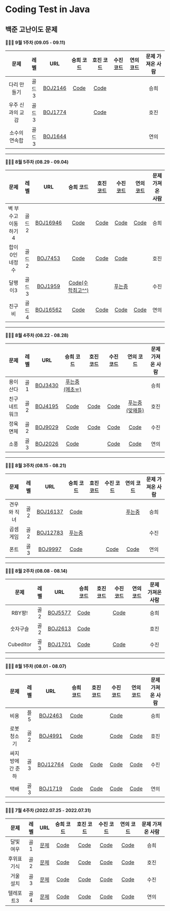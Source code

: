 # Coding Test in Java



## 백준 고난이도 문제

<summary><strong> 👩🏻‍💻 9월 1주차 (09.05 - 09.11) </summary></strong>

|      문제      | 레벨 |                           URL                            | 승희 코드 | 호진 코드 |  수진 코드 | 연의 코드 |문제 가져온 사람 |
| :------------: | :--: | :------------------------------------------------------: |:--:|:--:|  :--:|:--:|  :--:|
|다리 만들기|골드3|[BOJ2146](https://www.acmicpc.net/problem/2146) |[Code](https://github.com/junghojin/Algorithm-Study-2022-2/blob/main/%EC%9D%B4%EC%8A%B9%ED%9D%AC/0911/%EB%8B%A4%EB%A6%AC%EB%A7%8C%EB%93%A4%EA%B8%B0.java) |[Code](정호진/Main_2146.java) | |  |승희|
|우주 신과의 교감|골드3|[BOJ1774](https://www.acmicpc.net/problem/1774) | |[Code](https://github.com/junghojin/Algorithm-Study-2022-2/blob/e364a6b374cc3e153f9f8b6c397628f3ed251e6e/%EC%A0%95%ED%98%B8%EC%A7%84/Main_1774.java) |  ||호진|
|소수의 연속합|골드3|[BOJ1644](https://www.acmicpc.net/problem/1644) | | | ||연의|

---

<summary><strong> 👩🏻‍💻 8월 5주차 (08.29 - 09.04) </summary></strong>

|      문제      | 레벨 |                           URL                            | 승희 코드 | 호진 코드 |  수진 코드 | 연의 코드 |문제 가져온 사람 |
| :------------: | :--: | :------------------------------------------------------: |:--:|:--:|  :--:|:--:|  :--:|
|벽 부수고 이동하기4|골드2|[BOJ16946](https://www.acmicpc.net/problem/16946) |[Code](https://github.com/junghojin/Algorithm-Study-2022-2/blob/main/%EC%9D%B4%EC%8A%B9%ED%9D%AC/0903/%EB%B2%BD%20%EB%B6%80%EC%88%98%EA%B3%A0%20%EC%9D%B4%EB%8F%99%ED%95%98%EA%B8%B04.java) |[Code](정호진/Main_16946.java) | [Code](https://github.com/junghojin/Algorithm-Study-2022-2/blob/main/%EA%B9%80%EC%88%98%EC%A7%84/8_5/BJ16946.java) |[Code](이연의/9월1주차/BJ_16946_벽부수고이동4.java)|승희|
|합이 0인 네정수|골드2|[BOJ7453](https://www.acmicpc.net/problem/7453) |[Code](https://github.com/junghojin/Algorithm-Study-2022-2/blob/main/%EC%9D%B4%EC%8A%B9%ED%9D%AC/0903/%ED%95%A9%EC%9D%B40%EC%9D%B8%EB%84%A4%EC%A0%95%EC%88%98.java) |[Code](정호진/Main_7453.java) | [Code](https://github.com/junghojin/Algorithm-Study-2022-2/blob/main/%EA%B9%80%EC%88%98%EC%A7%84/8_5/BJ7453.java) ||호진|
|달팽이3|골드3|[BOJ1959](https://www.acmicpc.net/problem/1959) |[Code(수학최고^^)](https://github.com/junghojin/Algorithm-Study-2022-2/blob/main/%EC%9D%B4%EC%8A%B9%ED%9D%AC/0903/%EB%8B%AC%ED%8C%BD%EC%9D%B43(%EB%A9%94%EC%B4%88%E3%85%82%E3%84%B7%E3%85%82%E3%84%B7).java) | |[푸는중](https://github.com/junghojin/Algorithm-Study-2022-2/blob/main/%EA%B9%80%EC%88%98%EC%A7%84/8_5/BJ1959.java)||수진|
|친구비|골드4|[BOJ16562](https://www.acmicpc.net/problem/16562) |[Code](https://github.com/junghojin/Algorithm-Study-2022-2/blob/main/%EC%9D%B4%EC%8A%B9%ED%9D%AC/0903/%EC%B9%9C%EA%B5%AC%EB%B9%84.java) |[Code](정호진/Main_16562.java) | [Code](https://github.com/junghojin/Algorithm-Study-2022-2/blob/main/%EA%B9%80%EC%88%98%EC%A7%84/8_5/BJ16562.java) |[Code](이연의/9월1주차/BJ_16562_친구비.java)|연의|

---

<summary><strong> 👩🏻‍💻 8월 4주차 (08.22 - 08.28) </summary></strong>

|      문제      | 레벨 |                           URL                            | 승희 코드 | 호진 코드 |  수진 코드 | 연의 코드 |문제 가져온 사람 |
| :------------: | :--: | :------------------------------------------------------: |:--:|:--:|  :--:|:--:|  :--:|
|용이 산다|골1|[BOJ3430](https://www.acmicpc.net/problem/3430) |[푸는중(메초ㅠ)](https://github.com/junghojin/Algorithm-Study-2022-2/blob/main/%EC%9D%B4%EC%8A%B9%ED%9D%AC/0828/%EC%9A%A9%EC%9D%B4%EC%82%B0%EB%8B%A4(%ED%91%B8%EB%8A%94%EC%A4%91-%3E%EB%A9%94%EC%B4%88).java) | ||  |승희|
|친구 네트워크|골2| [BOJ4195](https://www.acmicpc.net/problem/4195)|[Code](https://github.com/junghojin/Algorithm-Study-2022-2/blob/main/%EC%9D%B4%EC%8A%B9%ED%9D%AC/0828/%EC%B9%9C%EA%B5%AC%EB%84%A4%ED%8A%B8%EC%9B%8C%ED%81%AC.java) |[Code](정호진/Main_4195.java) |[Code](https://github.com/junghojin/Algorithm-Study-2022-2/blob/main/%EA%B9%80%EC%88%98%EC%A7%84/8_4/BJ4195.java) |[푸는중(맞왜틀)](https://github.com/junghojin/Algorithm-Study-2022-2/blob/main/%EC%9D%B4%EC%97%B0%EC%9D%98/8%EC%9B%944%EC%A3%BC%EC%B0%A8/BJ_4195_%EC%B9%9C%EA%B5%AC%EB%84%A4%ED%8A%B8%EC%9B%8C%ED%81%AC.java)|호진|
|정육면체|골2| [BOJ9029](https://www.acmicpc.net/problem/9029) |[Code](https://github.com/junghojin/Algorithm-Study-2022-2/blob/main/%EC%9D%B4%EC%8A%B9%ED%9D%AC/0828/%EC%A0%95%EC%9C%A1%EB%A9%B4%EC%B2%B4.java) |[Code](정호진/Main_9029.java) |[Code](https://github.com/junghojin/Algorithm-Study-2022-2/blob/main/%EA%B9%80%EC%88%98%EC%A7%84/8_4/BJ9029.java) |[Code](https://github.com/junghojin/Algorithm-Study-2022-2/blob/main/%EC%9D%B4%EC%97%B0%EC%9D%98/8%EC%9B%944%EC%A3%BC%EC%B0%A8/BJ_9029_%EC%A0%95%EC%9C%A1%EB%A9%B4%EC%B2%B4.java)|수진|
|소풍|골3|[BOJ2026](https://www.acmicpc.net/problem/2026) |[Code](https://github.com/junghojin/Algorithm-Study-2022-2/blob/main/%EC%9D%B4%EC%8A%B9%ED%9D%AC/0828/%EC%86%8C%ED%92%8D.java) | |[Code](https://github.com/junghojin/Algorithm-Study-2022-2/blob/main/%EA%B9%80%EC%88%98%EC%A7%84/8_4/BJ2026.java) | [Code](https://github.com/junghojin/Algorithm-Study-2022-2/blob/main/%EC%9D%B4%EC%97%B0%EC%9D%98/8%EC%9B%944%EC%A3%BC%EC%B0%A8/BJ_2026_%EC%86%8C%ED%92%8D.java) |연의|

---




<summary><strong> 👩🏻‍💻 8월 3주차 (08.15 - 08.21) </summary></strong>

|      문제      | 레벨 |                           URL                            | 승희 코드 | 호진 코드 |  수진 코드 | 연의 코드 |문제 가져온 사람 |
| :------------: | :--: | :------------------------------------------------------: |:--:|:--:|  :--:|:--:|  :--:|
|견우와 직녀|골2|[BOJ16137](https://www.acmicpc.net/problem/16137) |[Code](https://github.com/junghojin/Algorithm-Study-2022-2/blob/main/%EC%9D%B4%EC%8A%B9%ED%9D%AC/0807/%EA%B2%AC%EC%9A%B0%EC%99%80%EC%A7%81%EB%85%80.java) |  | | [푸는중](https://github.com/junghojin/Algorithm-Study-2022-2/blob/main/%EC%9D%B4%EC%97%B0%EC%9D%98/8%EC%9B%941%EC%A3%BC%EC%B0%A8/BJ_16137_%EA%B2%AC%EC%9A%B0%EC%99%80%EC%A7%81%EB%85%80.java) |승희|
|곱셈 게임|골2| [BOJ12783](https://www.acmicpc.net/problem/12783) |[푸는중](https://github.com/junghojin/Algorithm-Study-2022-2/blob/main/%EC%9D%B4%EC%8A%B9%ED%9D%AC/0807/%EA%B3%B1%EC%85%88%EA%B2%8C%EC%9E%84(%ED%91%B8%EB%8A%94%EC%A4%91).java) | | ||수진|
|폰트|골3|[BOJ9997](https://www.acmicpc.net/problem/9997)|[Code](https://github.com/junghojin/Algorithm-Study-2022-2/blob/main/%EC%9D%B4%EC%8A%B9%ED%9D%AC/0807/%ED%8F%B0%ED%8A%B8.java) |  | [Code](https://github.com/junghojin/Algorithm-Study-2022-2/blob/main/%EA%B9%80%EC%88%98%EC%A7%84/8_3/BJ9997.java) |[Code](https://github.com/junghojin/Algorithm-Study-2022-2/blob/main/%EC%9D%B4%EC%97%B0%EC%9D%98/8%EC%9B%941%EC%A3%BC%EC%B0%A8/BJ_9997_%ED%8F%B0%ED%8A%B8.java)|연의|

---

<summary><strong> 👩🏻‍💻 8월 2주차 (08.08 - 08.14) </summary></strong>

|      문제      | 레벨 |                           URL                            | 승희 코드 | 호진 코드 |  수진 코드 | 연의 코드 |문제 가져온 사람 |
| :------------: | :--: | :------------------------------------------------------: |:--:|:--:|  :--:|:--:|  :--:|
|RBY팡!|골2|[BOJ5577](https://www.acmicpc.net/problem/5577)|[Code](https://github.com/junghojin/Algorithm-Study-2022-2/blob/main/%EC%9D%B4%EC%8A%B9%ED%9D%AC/0731/RBY!%ED%8C%A1.java) | | [Code](https://github.com/junghojin/Algorithm-Study-2022-2/blob/main/%EA%B9%80%EC%88%98%EC%A7%84/8_2/BJ5577.java) | |승희|
|숫자구슬|골2|[BOJ2613](https://www.acmicpc.net/problem/2613) |[Code](https://github.com/junghojin/Algorithm-Study-2022-2/blob/main/%EC%9D%B4%EC%8A%B9%ED%9D%AC/0731/%EC%88%AB%EC%9E%90%EA%B5%AC%EC%8A%AC.java) | | | |호진|
|Cubeditor|골3|[BOJ1701](https://www.acmicpc.net/problem/1701)|[Code](https://github.com/junghojin/Algorithm-Study-2022-2/blob/main/%EC%9D%B4%EC%8A%B9%ED%9D%AC/0731/Cubeditor.java) | | [Code](https://github.com/junghojin/Algorithm-Study-2022-2/blob/main/%EA%B9%80%EC%88%98%EC%A7%84/8_2/BJ1701.java) | |수진|

---

<summary><strong> 👩🏻‍💻 8월 1주차 (08.01 - 08.07) </summary></strong>

|      문제      | 레벨 |                           URL                            | 승희 코드 | 호진 코드 |  수진 코드 | 연의 코드 |문제 가져온 사람 |
| :------------: | :--: | :------------------------------------------------------: |:--:|:--:|  :--:|:--:| :--:|
|비용|플5|[BOJ2463](https://www.acmicpc.net/problem/2463)|[Code](https://github.com/junghojin/Algorithm-Study-2022-2/blob/main/%EC%9D%B4%EC%8A%B9%ED%9D%AC/0724/%EB%B9%84%EC%9A%A9.java) | | [Code](https://github.com/junghojin/Algorithm-Study-2022-2/blob/main/%EA%B9%80%EC%88%98%EC%A7%84/8_1/BJ2463.java) | |승희|
|로봇 청소기|골2|[BOJ4991](https://www.acmicpc.net/problem/4991)|[Code](https://github.com/junghojin/Algorithm-Study-2022-2/blob/main/%EC%9D%B4%EC%8A%B9%ED%9D%AC/0724/%EB%A1%9C%EB%B4%87%20%EC%B2%AD%EC%86%8C%EA%B8%B0.java)  | | [Code](https://github.com/junghojin/Algorithm-Study-2022-2/blob/main/%EA%B9%80%EC%88%98%EC%A7%84/8_1/BJ4991.java) | [Code](https://github.com/junghojin/Algorithm-Study-2022-2/blob/main/%EC%9D%B4%EC%97%B0%EC%9D%98/7%EC%9B%943%EC%A3%BC%EC%B0%A8/BJ_4991_%EB%A1%9C%EB%B4%87%EC%B2%AD%EC%86%8C%EA%B8%B0.java) |호진|
|싸지방에 간 준하|골3|[BOJ12764](https://www.acmicpc.net/problem/12764)|[Code](https://github.com/junghojin/Algorithm-Study-2022-2/blob/main/%EC%9D%B4%EC%8A%B9%ED%9D%AC/0724/%EC%8B%B8%EC%A7%80%EB%B0%A9%EC%97%90%20%EA%B0%84%20%EC%A4%80%ED%95%98.java) |[Code](https://github.com/junghojin/Algorithm-Study-2022-2/blob/af2df835b786a345198850a84cb74d556e70f692/%EC%A0%95%ED%98%B8%EC%A7%84/Main_12764.java) | [Code](https://github.com/junghojin/Algorithm-Study-2022-2/blob/main/%EA%B9%80%EC%88%98%EC%A7%84/8_1/BJ12764.java) | [Code](https://github.com/junghojin/Algorithm-Study-2022-2/blob/main/%EC%9D%B4%EC%97%B0%EC%9D%98/7%EC%9B%943%EC%A3%BC%EC%B0%A8/BJ_12764_%EC%8B%B8%EC%A7%80%EB%B0%A9%EC%A4%80%ED%95%98.java) |수진|
|택배|골3|[BOJ1719](https://www.acmicpc.net/problem/1719)|[Code](https://github.com/junghojin/Algorithm-Study-2022-2/blob/main/%EC%9D%B4%EC%8A%B9%ED%9D%AC/0724/%ED%83%9D%EB%B0%B0.java)  |[Code](https://github.com/junghojin/Algorithm-Study-2022-2/blob/329d36043837b32e410d31ba1168e5036f599407/%EC%A0%95%ED%98%B8%EC%A7%84/Main_1719.java) | [Code](https://github.com/junghojin/Algorithm-Study-2022-2/blob/main/%EA%B9%80%EC%88%98%EC%A7%84/8_1/BJ1719.java) | [Code](https://github.com/junghojin/Algorithm-Study-2022-2/blob/main/%EC%9D%B4%EC%97%B0%EC%9D%98/7%EC%9B%943%EC%A3%BC%EC%B0%A8/BJ_1719_%ED%83%9D%EB%B0%B0.java) |연의|

---

<summary><strong> 👩🏻‍💻 7월 4주차 (2022.07.25 - 2022.07.31) </summary></strong>

|      문제      | 레벨 |                           URL                            | 승희 코드 | 호진 코드 |  수진 코드 | 연의 코드 |문제 가져온 사람 |
| :------------: | :--: | :------------------------------------------------------: |:--:|:--:|  :--:|:--:| :--:|
|달빛 여우|골1|[문제](https://www.acmicpc.net/problem/16118)|[Code](https://github.com/junghojin/Algorithm-Study-2022-2/blob/main/%EC%9D%B4%EC%8A%B9%ED%9D%AC/0717/%EB%8B%AC%EB%B9%9B%20%EC%97%AC%EC%9A%B0.java) |[Code](https://github.com/junghojin/Algorithm-Study-2022-2/blob/e76129e65a4d404ffee8aafe1753c14dde783459/%EC%A0%95%ED%98%B8%EC%A7%84/Main_16118.java) | [Code](https://github.com/junghojin/Algorithm-Study-2022-2/blob/main/%EA%B9%80%EC%88%98%EC%A7%84/7_4/BJ16118.java) | [Code](https://github.com/junghojin/Algorithm-Study-2022-2/blob/main/%EC%9D%B4%EC%97%B0%EC%9D%98/7%EC%9B%942%EC%A3%BC%EC%B0%A8/BJ_16118_%EB%8B%AC%EB%B9%9B%EC%97%AC%EC%9A%B0.java) |승희|
|후위표기식|골2|[문제](https://www.acmicpc.net/problem/1918)| [Code](https://github.com/junghojin/Algorithm-Study-2022-2/blob/main/%EC%9D%B4%EC%8A%B9%ED%9D%AC/0717/%ED%9B%84%EC%9C%84%20%ED%91%9C%EA%B8%B0%EC%8B%9D.java)| [Code](https://github.com/junghojin/Algorithm-Study-2022-2/blob/979db82435169b22b288517332c58770a3f9b5c3/%EC%A0%95%ED%98%B8%EC%A7%84/Main_2151.java)| [Code](https://github.com/junghojin/Algorithm-Study-2022-2/blob/main/%EA%B9%80%EC%88%98%EC%A7%84/7_4/BJ1918.java) | [Code](https://github.com/junghojin/Algorithm-Study-2022-2/blob/main/%EC%9D%B4%EC%97%B0%EC%9D%98/7%EC%9B%942%EC%A3%BC%EC%B0%A8/BJ_1918_%ED%9B%84%EC%9C%84%ED%91%9C%EA%B8%B0%EC%8B%9D.java) |호진|
|거울 설치|골3|[문제](https://www.acmicpc.net/problem/2151)|[Code](https://github.com/junghojin/Algorithm-Study-2022-2/blob/main/%EC%9D%B4%EC%8A%B9%ED%9D%AC/0717/%EA%B1%B0%EC%9A%B8%20%EC%84%A4%EC%B9%98.java) |[Code](https://github.com/junghojin/Algorithm-Study-2022-2/blob/979db82435169b22b288517332c58770a3f9b5c3/%EC%A0%95%ED%98%B8%EC%A7%84/Main_1918.java) | [Code](https://github.com/junghojin/Algorithm-Study-2022-2/blob/main/%EA%B9%80%EC%88%98%EC%A7%84/7_4/BJ2151.java) | [Code](https://github.com/junghojin/Algorithm-Study-2022-2/blob/main/%EC%9D%B4%EC%97%B0%EC%9D%98/7%EC%9B%942%EC%A3%BC%EC%B0%A8/BJ_2151_%EA%B1%B0%EC%9A%B8%EC%84%A4%EC%B9%98.java) | 수진 |
|텔레포트3|골4|[문제](https://www.acmicpc.net/problem/12908)|[Code](https://github.com/junghojin/Algorithm-Study-2022-2/blob/main/%EC%9D%B4%EC%8A%B9%ED%9D%AC/0717/%ED%85%94%EB%A0%88%ED%8F%AC%ED%8A%B83.java)  | [Code](https://github.com/junghojin/Algorithm-Study-2022-2/blob/4bae6499122f5e8674de8afdaa19d5005ddb1e97/%EC%A0%95%ED%98%B8%EC%A7%84/Main_12908.java)| [Code](https://github.com/junghojin/Algorithm-Study-2022-2/blob/main/%EA%B9%80%EC%88%98%EC%A7%84/7_4/BJ12908.java) | [Code](https://github.com/junghojin/Algorithm-Study-2022-2/blob/main/%EC%9D%B4%EC%97%B0%EC%9D%98/7%EC%9B%942%EC%A3%BC%EC%B0%A8/BJ_12908_%ED%85%94%EB%A0%88%ED%8F%AC%ED%8A%B83.java) |연의|






